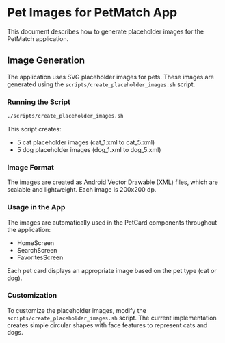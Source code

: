 # Pet Images for PetMatch App

This document describes how to generate placeholder images for the PetMatch application.

## Image Generation

The application uses SVG placeholder images for pets. These images are generated using the `scripts/create_placeholder_images.sh` script.

### Running the Script

```bash
./scripts/create_placeholder_images.sh
```

This script creates:
- 5 cat placeholder images (cat_1.xml to cat_5.xml)
- 5 dog placeholder images (dog_1.xml to dog_5.xml)

### Image Format

The images are created as Android Vector Drawable (XML) files, which are scalable and lightweight. Each image is 200x200 dp.

### Usage in the App

The images are automatically used in the PetCard components throughout the application:
- HomeScreen
- SearchScreen
- FavoritesScreen

Each pet card displays an appropriate image based on the pet type (cat or dog).

### Customization

To customize the placeholder images, modify the `scripts/create_placeholder_images.sh` script. The current implementation creates simple circular shapes with face features to represent cats and dogs.